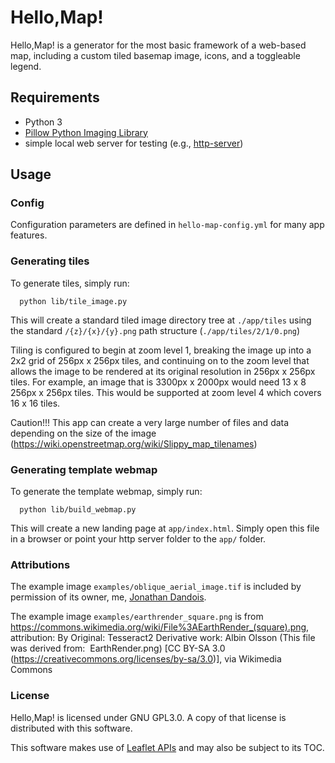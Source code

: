 # Hello,Map!
Hello,Map! is a generator for the most basic framework of a web-based map, including a custom tiled basemap image, icons, and a toggleable legend.

## Requirements
  - Python 3
  - [Pillow Python Imaging Library](https://pypi.python.org/pypi/Pillow/3.0.0)
  - simple local web server for testing (e.g., [http-server](https://www.npmjs.com/package/http-server))

## Usage

### Config
Configuration parameters are defined in `hello-map-config.yml` for many app features.

### Generating tiles
To generate tiles, simply run:
```shell
  python lib/tile_image.py
```
This will create a standard tiled image directory tree at `./app/tiles` using the standard `/{z}/{x}/{y}.png` path structure (`./app/tiles/2/1/0.png`)

Tiling is configured to begin at zoom level 1, breaking the image up into a 2x2 grid of 256px x 256px tiles, and continuing on to the zoom level that allows the image to be rendered at its original resolution in 256px x 256px tiles. For example, an image that is 3300px x 2000px would need 13 x 8 256px x 256px tiles.  This would be supported at zoom level 4 which covers 16 x 16 tiles.

Caution!!! This app can create a very large number of files and data depending on the size of the image (https://wiki.openstreetmap.org/wiki/Slippy_map_tilenames)

### Generating template webmap
To generate the template webmap, simply run:
```shell
  python lib/build_webmap.py
```
This will create a new landing page at `app/index.html`. Simply open this file in a browser or point your http server folder to the `app/` folder.

### Attributions
The example image `examples/oblique_aerial_image.tif` is included by permission of its owner, me, [Jonathan Dandois](https://github.com/jondandois).

The example image `examples/earthrender_square.png` is from https://commons.wikimedia.org/wiki/File%3AEarthRender_(square).png, attribution: By Original: Tesseract2 Derivative work: Albin Olsson (This file was derived from:  EarthRender.png) [CC BY-SA 3.0 (https://creativecommons.org/licenses/by-sa/3.0)], via Wikimedia Commons

### License
Hello,Map! is licensed under GNU GPL3.0. A copy of that license is distributed with this software.

This software makes use of [Leaflet APIs](https://github.com/Leaflet/Leaflet) and may also be subject to its TOC.
